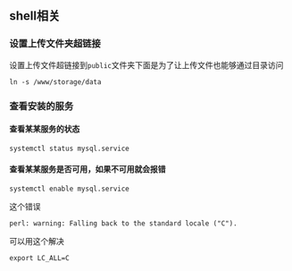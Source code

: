 ## shell相关

### 设置上传文件夹超链接

设置上传文件超链接到`public`文件夹下面是为了让上传文件也能够通过目录访问

```
ln -s /www/storage/data
```


### 查看安装的服务


#### 查看某某服务的状态
```
systemctl status mysql.service
```


#### 查看某某服务是否可用，如果不可用就会报错
```
systemctl enable mysql.service
```


这个错误
```
perl: warning: Falling back to the standard locale ("C").
```

可以用这个解决
```
export LC_ALL=C
```